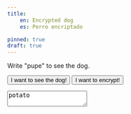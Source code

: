 ```yaml
---
title:
    en: Encrypted dog
    es: Perro encriptado

pinned: true
draft: true
---
```


Write "pupe" to see the dog.

<button onclick="showDog()">I want to see the dog!</button>
<button onclick="encryptTextarea()">I want to encrypt!</button>
<textarea>potato</textarea>

<script>
    async function encryptTextarea() {
        const content = document.querySelector("textarea").value;
        const iv = window.crypto.getRandomValues(new Uint8Array(12));
        const encryptedData = await encrypt(content, iv);

        const html =
`<script>
    decrypt("${encyptedData}", "${iv}").then(document.write);
    ${decrypt.toString()}
</scrip` + 't>'; // we can't need to break it or the script would end here

        const file = new Blob([html], { 'type': 'text/html' })
        const url = URL.createObjectURL(file);

        document.body.appendChild(element("a", {
            href: url,
            download: "encrypted.html"
        }));

        function element(tag, props) {
            const el = document.createElement(tag);
            Object.assign(el, props);
            return el;
        }
    }

    async function encrypt(plainText, iv) {
        const passphrase = prompt("Enter encryption passphrase");
        const enc = new TextEncoder();

        const encryptionKey = await window.crypto.subtle.importKey(
            'raw',
            enc.encode(passphrase),
            { name: 'AES-GCM', length: 256 },
            false,
            ['encrypt']
        );

        const encryptedData = await window.crypto.subtle.encrypt(
            { name: 'AES-GCM', iv },
            encryptionKey,
            enc.encode(plainText)
        );

        return encryptedData;
    }

    async function showDog() {
        const encryptedData = '<encrypted html string of the whole real page>';
        const decryptedHtml = decrypt(encryptedData, '<iv>');
        document.write(decryptedHtml);
    }

    async function decrypt(data, iv) {
        const passphrase = prompt("Enter decryption passphrase");
        const enc = new TextEncoder();

        const decKey = await window.crypto.subtle.importKey(
            'raw',
            enc.encode(passphrase),
            { name: 'AES-GCM', length: 256 },
            false,
            ['decrypt']
        );

        const decryptedData = await window.crypto.subtle.decrypt(
            { name: 'AES-GCM', iv },
            decKey,
            new Uint8Array(data.split(',').map(Number))
        );

        return new TextDecoder().decode(decryptedData);
    }
</script>